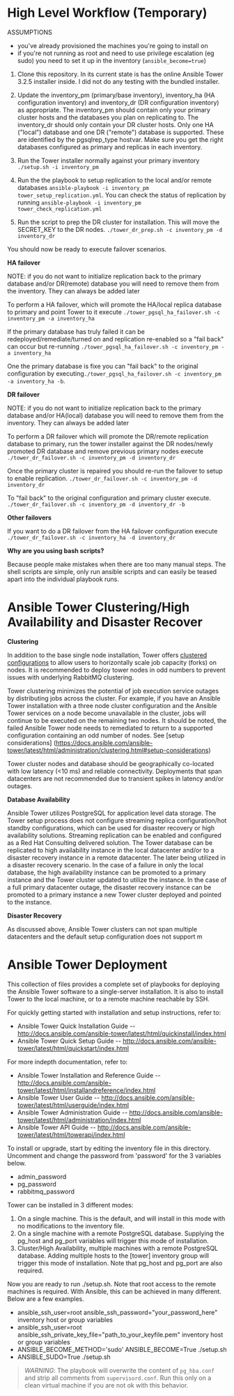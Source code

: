 High Level Workflow (Temporary)
================================

ASSUMPTIONS
- you've already provisioned the machines you're going to install on
- if you're not running as root and need to use privilege escalation (eg sudo) you need to set it up in the inventory (`ansible_become=true`)

1) Clone this repository.  In its current state is has the online Ansible Tower 3.2.5 installer inside.  I did not do any testing with the bundled installer.

2) Update the inventory_pm (primary/base inventory), inventory_ha (HA configuration inventory) and inventory_dr (DR configuration inventory) as appropriate.  The inventory_pm should contain only your primary cluster hosts and the databases you plan on replicating to. The inventory_dr should only contain your DR cluster hosts.  Only one HA ("local") database and one DR ("remote") database is supported.  These are identified by the pgsqlrep_type hostvar.  Make sure you get the right databases configured as primary and replicas in each inventory.

3) Run the Tower installer normally against your primary inventory `./setup.sh -i inventory_pm`

4) Run the the playbook to setup replication to the local and/or remote databases `ansible-playbook -i inventory_pm tower_setup_replication.yml`.  You can check the status of replication by running `ansible-playbook -i inventory_pm tower_check_replication.yml`

5) Run the script to prep the DR cluster for installation.  This will move the SECRET_KEY to the DR nodes. `./tower_dr_prep.sh -c inventory_pm -d inventory_dr`

You should now be ready to execute failover scenarios.

**HA failover**

NOTE: if you do not want to initialize replication back to the primary database and/or DR(remote) database you will need to remove them from the inventory. They can always be added later

To perform a HA failover, which will promote the HA/local replica database to primary and point Tower to it execute `./tower_pgsql_ha_failover.sh -c inventory_pm -a inventory_ha`

If the primary database has truly failed it can be redeployed/remediate/turned on and replication re-enabled so a "fail back" can occur but re-running `./tower_pgsql_ha_failover.sh -c inventory_pm -a inventory_ha`

One the primary database is fixe you can "fail back" to the original configuration by executing`./tower_pgsql_ha_failover.sh -c inventory_pm -a inventory_ha -b`.

**DR failover**

NOTE: if you do not want to initialize replication back to the primary database and/or HA(local) database you will need to remove them from the inventory.  They can always be added later

To perform a DR failover which will promote the DR/remote replication database to primary, run the tower installer against the DR nodes/newly promoted DR database and remove previous primary nodes execute `./tower_dr_failover.sh -c inventory_pm -d inventory_dr`

Once the primary cluster is repaired you should re-run the failover to setup to enable replication. `./tower_dr_failover.sh -c inventory_pm -d inventory_dr`

To "fail back" to the original configuration and primary cluster execute. `./tower_dr_failover.sh -c inventory_pm -d inventory_dr -b`


**Other failovers**

If you want to do a DR failover from the HA failover configuration execute `./tower_dr_failover.sh -c inventory_ha -d inventory_dr`

**Why are you using bash scripts?**

Because people make mistakes when there are too many manual steps.  The shell scripts are simple, only run ansible scripts and can easily be teased apart into the individual playbook runs.



Ansible Tower Clustering/High Availability and Disaster Recover
===============================================================


**Clustering**

In addition to the base single node installation, Tower offers [clustered configurations](https://docs.ansible.com/ansible-tower/3.2.4/html/administration/clustering.html) to allow users to horizontally scale job capacity (forks) on nodes.  It is recommended to deploy tower nodes in odd numbers to prevent issues with underlying RabbitMQ clustering.

Tower clustering minimizes the potential of job execution service outages by distributing jobs across the cluster.
For example, if you have an Ansible Tower installation with a three node cluster configuration and the Ansible Tower services on a node become unavailable in the cluster, jobs will continue to be executed on the remaining two nodes.  It should be noted, the failed Ansible Tower node needs to remediated to return to a supported
configuration containing an odd number of nodes.  See [setup considerations] (https://docs.ansible.com/ansible-tower/latest/html/administration/clustering.html#setup-considerations)

Tower cluster nodes and database should be geographically co-located with low latency (<10 ms) and reliable connectivity.  Deployments that span datacenters are not recommended due to transient spikes in latency and/or outages.

**Database Availability**

Ansible Tower utilizes PostgreSQL for application level data storage.  The Tower setup process does not configure streaming replica configuration/hot standby configurations, which can be used for disaster recovery or high availability solutions.  Streaming replication can be enabled and configured as a Red Hat Consulting delivered solution.  The Tower database can be replicated to high availability instance in the local datacenter and/or to a disaster recovery instance in a remote datacenter.  The later being utilized in a disaster recovery scenario.  In the case of a failure in only the local database, the high availability instance can be promoted to a primary instance and the Tower cluster updated to utilize the instance.  In the case of a full primary datacenter outage, the disaster recovery instance can be promoted to a primary instance a new Tower cluster deployed and pointed to the instance.   

**Disaster Recovery**

As discussed above, Ansible Tower clusters can not span multiple datacenters and the default setup configuration does not support m






Ansible Tower Deployment
========================

This collection of files provides a complete set of playbooks for deploying
the Ansible Tower software to a single-server installation. It is also to
install Tower to the local machine, or to a remote machine reachable by SSH.

For quickly getting started with installation and setup instructions, refer to:

- Ansible Tower Quick Installation Guide -- http://docs.ansible.com/ansible-tower/latest/html/quickinstall/index.html
- Ansible Tower Quick Setup Guide -- http://docs.ansible.com/ansible-tower/latest/html/quickstart/index.html

For more indepth documentation, refer to:

- Ansible Tower Installation and Reference Guide -- http://docs.ansible.com/ansible-tower/latest/html/installandreference/index.html
- Ansible Tower User Guide -- http://docs.ansible.com/ansible-tower/latest/html/userguide/index.html
- Ansible Tower Administration Guide -- http://docs.ansible.com/ansible-tower/latest/html/administration/index.html
- Ansible Tower API Guide -- http://docs.ansible.com/ansible-tower/latest/html/towerapi/index.html

To install or upgrade, start by editing the inventory file in this directory.
Uncomment and change the password from 'password' for the 3 variables below.
* admin_password
* pg_password
* rabbitmq_password

Tower can be installed in 3 different modes:
1. On a single machine. This is the default, and will install in this mode with
   no modifications to the inventory file.
2. On a single machine with a remote PostgreSQL database. Supplying the pg_host
   and pg_port variables will trigger this mode of installation.
3. Cluster/High Availability, multiple machines with a remote PostgreSQL database.
   Adding multiple hosts to the [tower] inventory group will trigger this mode of
   installation. Note that pg_host and pg_port are also required.

Now you are ready to run ./setup.sh. Note that root access to the remote
machines is required. With Ansible, this can be achieved in many different.
Below are a few examples.
* ansible_ssh_user=root ansible_ssh_password="your_password_here" inventory
  host or group variables
* ansible_ssh_user=root ansible_ssh_private_key_file="path_to_your_keyfile.pem"
  inventory host or group variables
* ANSIBLE_BECOME_METHOD='sudo' ANSIBLE_BECOME=True ./setup.sh
* ANSIBLE_SUDO=True ./setup.sh

> *WARNING*: The playbook will overwrite the content
> of `pg_hba.conf` and strip all comments from `supervisord.conf`.  Run this
> only on a clean virtual machine if you are not ok with this behavior.

